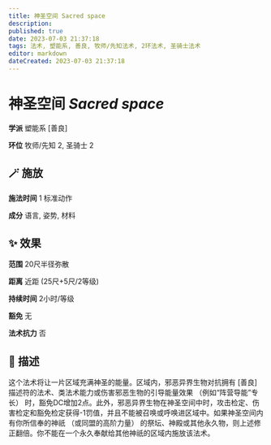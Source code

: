 ```yaml
---
title: 神圣空间 Sacred space
description: 
published: true
date: 2023-07-03 21:37:18
tags: 法术, 塑能系, 善良, 牧师/先知法术, 2环法术, 圣骑士法术
editor: markdown
dateCreated: 2023-07-03 21:37:18
---
```


# **神圣空间** *Sacred space*

**学派** 塑能系 \[善良\] 

**环位** 牧师/先知 2, 圣骑士 2

## 🪄 施放

**施法时间** 1 标准动作

**成分** 语言, 姿势, 材料

## ✨ 效果  

**范围** 20尺半径弥散

**距离** 近距 (25尺+5尺/2等级)  

**持续时间** 2小时/等级 

**豁免** 无

**法术抗力** 否

## 📖 描述

这个法术将让一片区域充满神圣的能量。区域内，邪恶异界生物对抗拥有 [善良]描述符的法术、类法术能力或伤害邪恶生物的引导能量效果 （例如“阵营导能”专长） 时，豁免DC增加2点。此外，邪恶异界生物在神圣空间中时，攻击检定、伤害检定和豁免检定获得-1罚值，并且不能被召唤或呼唤进区域中。如果神圣空间内有你所信奉的神祇 （或同盟的高阶力量） 的祭坛、神殿或其他永久物，则上述修正翻倍。你不能在一个永久奉献给其他神祇的区域内施放该法术。
    